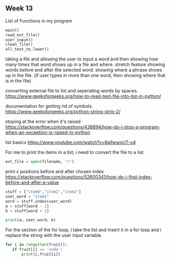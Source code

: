 ## Week 13

List of Functions in my program
~~~python
main()
read_ext_file()
user_input()
clean_file()
all_text_to_lower()
~~~


taking a file and allowing the user to input a word and then showing how many times that word shows up 
in a file and where. 
stretch feature
    showing words before and after the selected word. 
    showing where a phrase shows up in the file. (if user types in more than one word, then showing where that is in the file)
    
converting external file to list and seperating words by spaces. 
https://www.geeksforgeeks.org/how-to-read-text-file-into-list-in-python/

documentation for getting rid of symbols.
https://www.geeksforgeeks.org/python-string-strip-2/

stoping at the error when it's raised 
https://stackoverflow.com/questions/438894/how-do-i-stop-a-program-when-an-exception-is-raised-in-python

list basics
https://www.youtube.com/watch?v=8a9wwsUT-o4 <br>

For me to print the items in a list, i need to convert the file to a list.

~~~python
ext_file = open(filename, "r")
~~~

print x positions before and after chosen index
https://stackoverflow.com/questions/52600341/how-do-i-find-index-before-and-after-a-value
~~~python
stuff = ["item0","item1","item2"]
user_word = "item1"
word = stuff.index(user_word)
a = stuff[word - 1]
b = stuff[word + 1]

print(a, user_word, b)
~~~


For the section of the for loop, i take the list and insert it in a for loop and i replace the string with the user input variable.

 ~~~ python
 for i in range(len(fruit)):
    if fruit[i] == 'soda':
        print(i,fruit[i])
~~~

